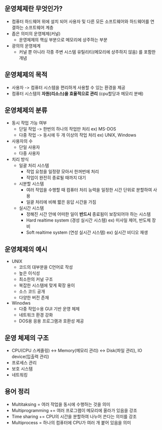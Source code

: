 운영체제란 무엇인가?
-------------------

* 컴퓨터 하드웨어 위에 설치 되어 사용자 및 다른 모든 소프트웨어와 하드웨어를 연결하는 소프트웨어 계층
* 좁은 의미의 운영체제(커널)
    * 운영체제의 핵심 부분으로 메모리에 상주하는 부분
* 광의의 운영체계
    * 커널 뿐 아니라 각종 주변 시스템 유틸리티(메모리에 상주하지 않음) 를 포함한 개념

운영체제의 목적
----------------

* 사용자 -> 컴퓨터 시스템을 편리하게 사용할 수 있는 환경을 제공
* 컴퓨터 시스템의 __자원(리소스)을 효율적으로 관리__ (cpu할당과 메모리 분배)

운영체제의 분류
---------------

* 동시 작업 가능 여부
    * 단일 작업 -> 한번의 하나의 작업만 처리 ex) MS-DOS
    * 다중 작업 -> 동시에 두 개 이상의 작업 처리 ex) UNIX, Windows
* 사용자의 수
    * 단일 사용자
    * 다중 사용자
* 치리 방식
    * 일괄 처리 시스템
        * 작업 요청을 일정량 모아서 한꺼번에 처리
        * 작업이 완전히 종료될 때까지 대기
    * 시분할 시스템
        * 여러 작업을 수행할 때 컴퓨터 처리 능력을 일정한 시간 단위로 분할하여 사용
        * 일괄 처리에 비해 짧은 응답 시간을 가짐
    * 실시간 시스템
        * 정해진 시간 안에 어떠한 일이 __반드시__ 종료됨이 보장되어야 하는 시스템
        * Hard realtime system (경성 실시간 시스템) ex) 미사일 제어, 반도체 장비
        * Soft realtime system (연성 실시간 시스템) ex) 실시간 비디오 재생

운영체제의 예시
-------------

* UNIX
    * 코드의 대부분을 C언어로 작성
    * 높은 이식성
    * 최소한의 커널 구조
    * 복잡한 시스템에 맞게 확장 용이
    * 소스 코드 공개
    * 다양한 버전 존재
* Winodws
    * 다중 작업ㅇ용 GUI 기반 운영 체제
    * 네트워크 환경 강화
    * DOS용 응용 프로그램과 호환성 제공

운영 체제의 구조
--------------

* CPU(CPU 스케줄링) <-> Memory(메모리 관리) <-> Disk(파일 관리), IO device(입출력 관리)
* 프로세스 관리
* 보호 시스템
* 네트워킹

용어 정리
------------

* Multitaksing = 여러 작업을 동시에 수행하는 것을 의미
* Multiprogramming += 여러 프로그램이 메모리에 올라가 있음을 강조
* Time sharing += CPU의 시간을 분할하여 나누어 쓴다는 의미를 강조
* Multiprocess = 하나의 컴퓨터에 CPU가 여러 개 붙어 있음을 의미
